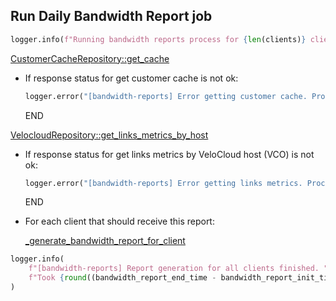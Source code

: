 ## Run Daily Bandwidth Report job

```python
logger.info(f"Running bandwidth reports process for {len(clients)} client(s)")
```

[CustomerCacheRepository::get_cache](../../repositories/customer_cache_repository/get_cache.md)

* If response status for get customer cache is not ok:
  ```python
  logger.error("[bandwidth-reports] Error getting customer cache. Process cannot keep going.")
  ```
  END

[VelocloudRepository::get_links_metrics_by_host](../../repositories/velocloud_repository/get_links_metrics_by_host.md)

* If response status for get links metrics by VeloCloud host (VCO) is not ok:
  ```python
  logger.error("[bandwidth-reports] Error getting links metrics. Process cannot keep going.")
  ```
  END

* For each client that should receive this report:

    [_generate_bandwidth_report_for_client](_generate_bandwidth_report_for_client.md)

```python
logger.info(
    f"[bandwidth-reports] Report generation for all clients finished. "
    f"Took {round((bandwidth_report_end_time - bandwidth_report_init_time).total_seconds() / 60, 2)} minutes."
)
```